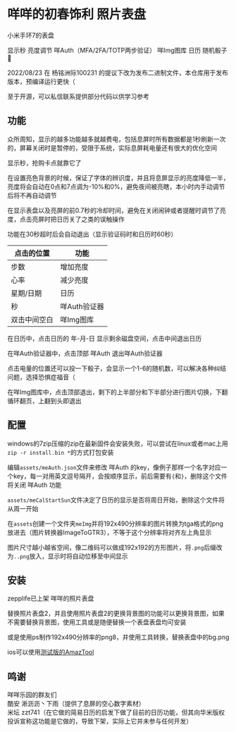 # 咩咩的初春饰利 照片表盘
小米手环7的表盘

显示秒 亮度调节 咩Auth（MFA/2FA/TOTP两步验证） 咩Img图库 日历 随机骰子🎲

2022/08/23 在 杨铭洲际100231 的提议下改为发布二进制文件，本仓库用于发布版本，预编译运行更快（

至于开源，可以私信联系提供部分代码以供学习参考

## 功能
众所周知，显示的越多功能越多就越费电，包括息屏时所有数据都是1秒刷新一次的，屏幕关闭时是暂停的，受限于系统，实际息屏耗电量还有很大的优化空间

显示秒，抢购卡点就靠它了

在设置亮色背景的时候，保证了字体的辨识度，并且将息屏显示的亮度降低一半，亮度将会自动在0点和7点调为-10%和0%，避免夜间被亮瞎，本小时内手动调节后将不再自动调节

在显示表盘以及亮屏的前0.7秒的冷却时间，避免在关闭闹钟或者提醒时调节了亮度，点击亮屏时把日历关了之类的误触操作

功能在30秒超时后会自动退出（显示验证码时和日历时60秒）

| 点击的位置 | 功能       |
| -------- | ---------- |
| 步数      | 增加亮度    |
| 心率      | 减少亮度    |
| 星期/日期 | 日历        |
| 秒       | 咩Auth验证器 |
| 双击中间空白 | 咩Img图库 |

在日历中，点击日历的 年-月-日 显示剩余磁盘空间，点击中间退出日历

在咩Auth验证器中，点击顶部 咩Auth 退出咩Auth验证器

点击电量的位置还可以投一下骰子，会显示一个1-6的随机数，可以解决各种纠结问题，选择恐惧症福音（

在咩Img图库中，点击顶部退出，剩下的上半部分和下半部分进行图片切换，下翻循环翻页，上翻到头即退出

## 配置
windows的7zip压缩的zip在最新固件会安装失败，可以尝试在linux或者mac上用`zip -r install.bin *`的方式打包安装

编辑`assets/meAuth.json`文件来修改 咩Auth 的key，像例子那样一个名字对应一个key，每一对用英文逗号隔开，会按顺序显示，前后需要有`{`和`}`，删除这个文件将关闭 咩Auth 功能

`assets/meCalStartSun`文件决定了日历的显示是否将周日开始，删除这个文件将从周一开始

在`assets`创建一个文件夹`meImg`并将192x490分辨率的图片转换为tga格式的png放进去（图片转换器ImageToGTR3），不等于这个分辨率将对齐左上角显示

图片尺寸越小越省空间，像二维码可以做成192x192的方形图片，将``.png``后缀改为`..png`放入，显示时将自动位移至中间显示

## 安装
zepplife已上架 咩咩的照片表盘

替换照片表盘2，并且使用照片表盘2的更换背景图的功能可以更换背景图，如果不需要替换背景图，使用工具或是随便替换一个表盘表盘均可安装

或是使用ps制作192x490分辨率的png8，并使用工具转换，替换表盘中的bg.png

ios可以使用[测试版的AmazTool](https://testflight.apple.com/join/Q2Rl3rq0)

## 鸣谢
咩咩乐园的群友们  
酷安 淅沥沥丶下雨（提供了息屏的空心数字素材）  
米坛 zzt741（在它做的简易日历的启发下做了目前的日历功能，但其向华米版权投诉宣称这功能是它做的，导致下架，实际上它并未参与任何开发）  
